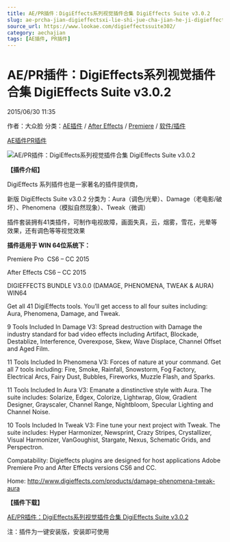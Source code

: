 ```yaml
---
title: AE/PR插件：DigiEffects系列视觉插件合集 DigiEffects Suite v3.0.2
slug: ae-prcha-jian-digieffectsxi-lie-shi-jue-cha-jian-he-ji-digieffects-suite-v3-0-2
source_url: https://www.lookae.com/digieffectssuite302/
category: aechajian
tags: [AE插件, PR插件]
---
```

# AE/PR插件：DigiEffects系列视觉插件合集 DigiEffects Suite v3.0.2

2015/06/30 11:35

作者：大众脸
分类：[AE插件](https://www.lookae.com/after-effects/aechajian/) / [After Effects](https://www.lookae.com/after-effects/) / [Premiere](https://www.lookae.com/qitarjcj/premierezy/) / [软件/插件](https://www.lookae.com/qitarjcj/)

[AE插件](https://www.lookae.com/tag/ae%e6%8f%92%e4%bb%b6/)[PR插件](https://www.lookae.com/tag/pr%e6%8f%92%e4%bb%b6/)

![AE/PR插件：DigiEffects系列视觉插件合集 DigiEffects Suite v3.0.2](https://www.lookae.com/wp-content/uploads/2014/12/DigiEffects-Suite.jpg "AE/PR插件：DigiEffects系列视觉插件合集 DigiEffects Suite v3.0.2-LookAE.com")

**【插件介绍】**

DigiEffects 系列插件也是一家著名的插件提供商，

新版 DigiEffects Suite v3.0.2 分类为：Aura（调色/光晕）、Damage（老电影/破坏）、Phenomena（模拟自然现象）、Tweak（微调）

插件套装拥有41类插件，可制作电视故障，画面失真，云，烟雾，雪花，光晕等效果，还有调色等等视觉效果

**插件适用于 WIN 64位系统下：**

Premiere Pro  CS6 – CC 2015

After Effects CS6 – CC 2015

DIGIEFFECTS BUNDLE V3.0.0 (DAMAGE, PHENOMENA, TWEAK & AURA) WIN64

Get all 41 DigiEffects tools. You’ll get access to all four suites including: Aura, Phenomena, Damage, and Tweak.

9 Tools Included In Damage V3: Spread destruction with Damage the industry standard for bad video effects including Artifact, Blockade, Destablize, Interference, Overexpose, Skew, Wave Displace, Channel Offset and Aged Film.

11 Tools Included In Phenomena V3: Forces of nature at your command. Get all 7 tools including: Fire, Smoke, Rainfall, Snowstorm, Fog Factory, Electrical Arcs, Fairy Dust, Bubbles, Fireworks, Muzzle Flash, and Sparks.

11 Tools Included In Aura V3: Emanate a dinstinctive style with Aura. The suite includes: Solarize, Edgex, Colorize, Lightwrap, Glow, Gradient Designer, Grayscaler, Channel Range, Nightbloom, Specular Lighting and Channel Noise.

10 Tools Included In Tweak V3: Fine tune your next project with Tweak. The suite includes: Hyper Harmonizer, Newsprint, Crazy Stripes, Crystallizer, Visual Harmonizer, VanGoughist, Stargate, Nexus, Schematic Grids, and Perspectron.

Compatability: Digieffects plugins are designed for host applications Adobe Premiere Pro and After Effects versions CS6 and CC.

Home: http://www.digieffects.com/products/damage-phenomena-tweak-aura

**【插件下载】**

[AE/PR插件：DigiEffects系列视觉插件合集 DigiEffects Suite v3.0.2](https://www.400gb.com/file/103084331)

注：插件为一键安装版，安装即可使用
